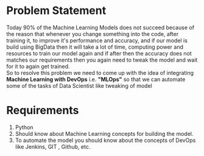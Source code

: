 # Problem Statement 
Today 90% of the Machine Learning Models does not succeed because of the reason that whenever you change something into the code, after training it, to improve it's performance and accuracy, and if our model is build using BigData then it will take a lot of time, computing power and resources to train our model again and if after then the accuracy does not matches our requirements then you again need to tweak the model and wait for it to again get trained. <br>So to resolve this problem we need to come up with the idea of integrating <b>Machine Learning with DevOps</b> i.e. <b>"MLOps"</b> so that we can automate some of the tasks of Data Scientist like tweaking of model


# Requirements 
1. Python
1. Should know about Machine Learning concepts for building the model.
2. To automate the model you should know about the concepts of DevOps like Jenkins, GIT , Github, etc.

